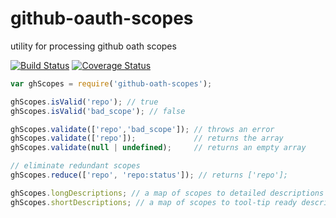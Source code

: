 # github-oauth-scopes

utility for processing github oath scopes

[![Build Status](https://travis-ci.org/jamestalmage/github-auth-scopes.svg)](https://travis-ci.org/jamestalmage/github-auth-scopes)
[![Coverage Status](https://coveralls.io/repos/jamestalmage/github-auth-scopes/badge.svg?branch=master)](https://coveralls.io/r/jamestalmage/github-auth-scopes?branch=master)

```javascript
var ghScopes = require('github-oath-scopes');

ghScopes.isValid('repo'); // true
ghScopes.isValid('bad_scope'); // false

ghScopes.validate(['repo','bad_scope']); // throws an error
ghScopes.validate(['repo']);             // returns the array
ghScopes.validate(null | undefined);     // returns an empty array

// eliminate redundant scopes
ghScopes.reduce(['repo', 'repo:status']); // returns ['repo'];

ghScopes.longDescriptions; // a map of scopes to detailed descriptions
ghScopes.shortDescriptions; // a map of scopes to tool-tip ready descriptions
```